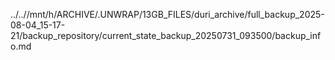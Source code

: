 ../..//mnt/h/ARCHIVE/.UNWRAP/13GB_FILES/duri_archive/full_backup_2025-08-04_15-17-21/backup_repository/current_state_backup_20250731_093500/backup_info.md
